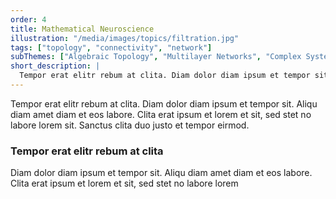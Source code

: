 ```yaml
---
order: 4
title: Mathematical Neuroscience
illustration: "/media/images/topics/filtration.jpg"
tags: ["topology", "connectivity", "network"]
subThemes: ["Algebraic Topology", "Multilayer Networks", "Complex Systems", "Persistent Homology", "Statistics", "Information Theory", "Spectral Theory", "Connectomics & Cognition"]
short_description: |
  Tempor erat elitr rebum at clita. Diam dolor diam ipsum et tempor sit. Aliqu diam amet diam et eos labore. Clita erat ipsum et lorem et sit, sed stet no labore lorem sit. Sanctus clita duo justo et tempor eirmod.
---
```


Tempor erat elitr rebum at clita. Diam dolor diam ipsum et tempor sit. Aliqu diam amet diam et eos labore. Clita erat ipsum et lorem et sit, sed stet no labore lorem sit. Sanctus clita duo justo et tempor eirmod.

### Tempor erat elitr rebum at clita

Diam dolor diam ipsum et tempor sit. Aliqu diam amet diam et eos labore. Clita erat ipsum et lorem et sit, sed stet no labore lorem